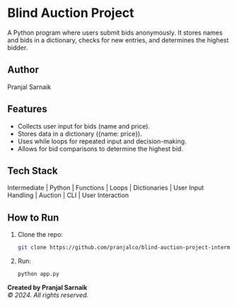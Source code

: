 # Blind Auction Project
A Python program where users submit bids anonymously. It stores names and bids in a dictionary, checks for new entries, and determines the highest bidder.

## Author
Pranjal Sarnaik

## Features
- Collects user input for bids (name and price).
- Stores data in a dictionary ({name: price}).
- Uses while loops for repeated input and decision-making.
- Allows for bid comparisons to determine the highest bid.

## Tech Stack
 Intermediate | Python | Functions | Loops | Dictionaries | User Input Handling | Auction | CLI | User Interaction

## How to Run
1. Clone the repo:  
   ```bash  
   git clone https://github.com/pranjalco/blind-auction-project-intermediate.git

2. Run:
    ```bash  
   python app.py

**Created by Pranjal Sarnaik**  
*© 2024. All rights reserved.*